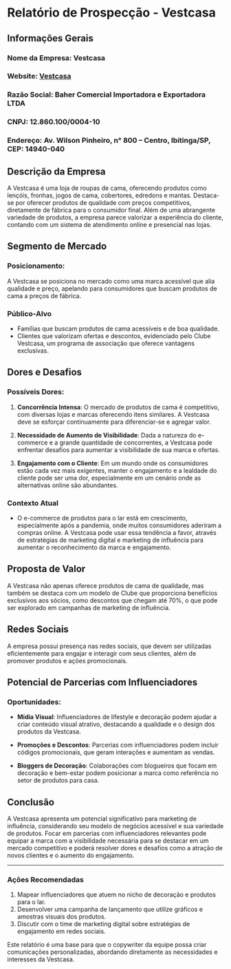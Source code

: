 # Relatório de Prospecção - Vestcasa

## Informações Gerais
### Nome da Empresa: Vestcasa
### Website: [Vestcasa](https://vestcasa.com.br)
### Razão Social: Baher Comercial Importadora e Exportadora LTDA
### CNPJ: 12.860.100/0004-10
### Endereço: Av. Wilson Pinheiro, n° 800 – Centro, Ibitinga/SP, CEP: 14940-040

## Descrição da Empresa
A Vestcasa é uma loja de roupas de cama, oferecendo produtos como lençóis, fronhas, jogos de cama, cobertores, edredons e mantas. Destaca-se por oferecer produtos de qualidade com preços competitivos, diretamente de fábrica para o consumidor final. Além de uma abrangente variedade de produtos, a empresa parece valorizar a experiência do cliente, contando com um sistema de atendimento online e presencial nas lojas.

## Segmento de Mercado
### Posicionamento: 
A Vestcasa se posiciona no mercado como uma marca acessível que alia qualidade e preço, apelando para consumidores que buscam produtos de cama a preços de fábrica. 

### Público-Alvo
  - Famílias que buscam produtos de cama acessíveis e de boa qualidade.
  - Clientes que valorizam ofertas e descontos, evidenciado pelo Clube Vestcasa, um programa de associação que oferece vantagens exclusivas.

## Dores e Desafios
### Possíveis Dores:
1. **Concorrência Intensa**: O mercado de produtos de cama é competitivo, com diversas lojas e marcas oferecendo itens similares. A Vestcasa deve se esforçar continuamente para diferenciar-se e agregar valor.
  
2. **Necessidade de Aumento de Visibilidade**: Dada a natureza do e-commerce e a grande quantidade de concorrentes, a Vestcasa pode enfrentar desafios para aumentar a visibilidade de sua marca e ofertas.
  
3. **Engajamento com o Cliente**: Em um mundo onde os consumidores estão cada vez mais exigentes, manter o engajamento e a lealdade do cliente pode ser uma dor, especialmente em um cenário onde as alternativas online são abundantes.

### Contexto Atual
- O e-commerce de produtos para o lar está em crescimento, especialmente após a pandemia, onde muitos consumidores aderiram a compras online. A Vestcasa pode usar essa tendência a favor, através de estratégias de marketing digital e marketing de influência para aumentar o reconhecimento da marca e engajamento.

## Proposta de Valor
A Vestcasa não apenas oferece produtos de cama de qualidade, mas também se destaca com um modelo de Clube que proporciona benefícios exclusivos aos sócios, como descontos que chegam até 70%, o que pode ser explorado em campanhas de marketing de influência. 

## Redes Sociais
A empresa possui presença nas redes sociais, que devem ser utilizadas eficientemente para engajar e interagir com seus clientes, além de promover produtos e ações promocionais.

## Potencial de Parcerias com Influenciadores
### Oportunidades:
- **Mídia Visual**: Influenciadores de lifestyle e decoração podem ajudar a criar conteúdo visual atrativo, destacando a qualidade e o design dos produtos da Vestcasa.
  
- **Promoções e Descontos**: Parcerias com influenciadores podem incluir códigos promocionais, que geram interações e aumentam as vendas.

- **Bloggers de Decoração**: Colaborações com blogueiros que focam em decoração e bem-estar podem posicionar a marca como referência no setor de produtos para casa.

## Conclusão
A Vestcasa apresenta um potencial significativo para marketing de influência, considerando seu modelo de negócios acessível e sua variedade de produtos. Focar em parcerias com influenciadores relevantes pode equipar a marca com a visibilidade necessária para se destacar em um mercado competitivo e poderá resolver dores e desafios como a atração de novos clientes e o aumento do engajamento. 

---

### Ações Recomendadas
1. Mapear influenciadores que atuem no nicho de decoração e produtos para o lar.
2. Desenvolver uma campanha de lançamento que utilize gráficos e amostras visuais dos produtos.
3. Discutir com o time de marketing digital sobre estratégias de engajamento em redes sociais.

Este relatório é uma base para que o copywriter da equipe possa criar comunicações personalizadas, abordando diretamente as necessidades e interesses da Vestcasa.